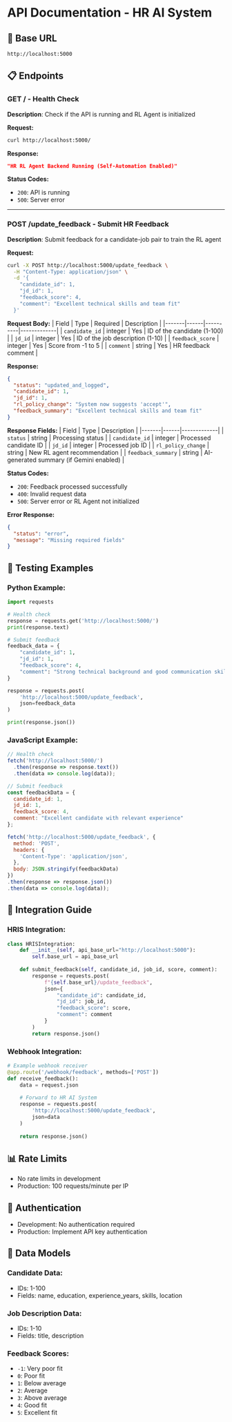 # API Documentation - HR AI System

## 🔌 **Base URL**
```
http://localhost:5000
```

## 📋 **Endpoints**

### **GET /** - Health Check
**Description**: Check if the API is running and RL Agent is initialized

**Request:**
```bash
curl http://localhost:5000/
```

**Response:**
```json
"HR RL Agent Backend Running (Self-Automation Enabled)"
```

**Status Codes:**
- `200`: API is running
- `500`: Server error

---

### **POST /update_feedback** - Submit HR Feedback
**Description**: Submit feedback for a candidate-job pair to train the RL agent

**Request:**
```bash
curl -X POST http://localhost:5000/update_feedback \
  -H "Content-Type: application/json" \
  -d '{
    "candidate_id": 1,
    "jd_id": 1,
    "feedback_score": 4,
    "comment": "Excellent technical skills and team fit"
  }'
```

**Request Body:**
| Field | Type | Required | Description |
|-------|------|----------|-------------|
| `candidate_id` | integer | Yes | ID of the candidate (1-100) |
| `jd_id` | integer | Yes | ID of the job description (1-10) |
| `feedback_score` | integer | Yes | Score from -1 to 5 |
| `comment` | string | Yes | HR feedback comment |

**Response:**
```json
{
  "status": "updated_and_logged",
  "candidate_id": 1,
  "jd_id": 1,
  "rl_policy_change": "System now suggests 'accept'",
  "feedback_summary": "Excellent technical skills and team fit"
}
```

**Response Fields:**
| Field | Type | Description |
|-------|------|-------------|
| `status` | string | Processing status |
| `candidate_id` | integer | Processed candidate ID |
| `jd_id` | integer | Processed job ID |
| `rl_policy_change` | string | New RL agent recommendation |
| `feedback_summary` | string | AI-generated summary (if Gemini enabled) |

**Status Codes:**
- `200`: Feedback processed successfully
- `400`: Invalid request data
- `500`: Server error or RL Agent not initialized

**Error Response:**
```json
{
  "status": "error",
  "message": "Missing required fields"
}
```

## 🧪 **Testing Examples**

### **Python Example:**
```python
import requests

# Health check
response = requests.get('http://localhost:5000/')
print(response.text)

# Submit feedback
feedback_data = {
    "candidate_id": 1,
    "jd_id": 1,
    "feedback_score": 4,
    "comment": "Strong technical background and good communication skills"
}

response = requests.post(
    'http://localhost:5000/update_feedback',
    json=feedback_data
)

print(response.json())
```

### **JavaScript Example:**
```javascript
// Health check
fetch('http://localhost:5000/')
  .then(response => response.text())
  .then(data => console.log(data));

// Submit feedback
const feedbackData = {
  candidate_id: 1,
  jd_id: 1,
  feedback_score: 4,
  comment: "Excellent candidate with relevant experience"
};

fetch('http://localhost:5000/update_feedback', {
  method: 'POST',
  headers: {
    'Content-Type': 'application/json',
  },
  body: JSON.stringify(feedbackData)
})
.then(response => response.json())
.then(data => console.log(data));
```

## 🔧 **Integration Guide**

### **HRIS Integration:**
```python
class HRISIntegration:
    def __init__(self, api_base_url="http://localhost:5000"):
        self.base_url = api_base_url
    
    def submit_feedback(self, candidate_id, job_id, score, comment):
        response = requests.post(
            f"{self.base_url}/update_feedback",
            json={
                "candidate_id": candidate_id,
                "jd_id": job_id,
                "feedback_score": score,
                "comment": comment
            }
        )
        return response.json()
```

### **Webhook Integration:**
```python
# Example webhook receiver
@app.route('/webhook/feedback', methods=['POST'])
def receive_feedback():
    data = request.json
    
    # Forward to HR AI System
    response = requests.post(
        'http://localhost:5000/update_feedback',
        json=data
    )
    
    return response.json()
```

## 📊 **Rate Limits**
- No rate limits in development
- Production: 100 requests/minute per IP

## 🔐 **Authentication**
- Development: No authentication required
- Production: Implement API key authentication

## 📝 **Data Models**

### **Candidate Data:**
- IDs: 1-100
- Fields: name, education, experience_years, skills, location

### **Job Description Data:**
- IDs: 1-10
- Fields: title, description

### **Feedback Scores:**
- `-1`: Very poor fit
- `0`: Poor fit
- `1`: Below average
- `2`: Average
- `3`: Above average
- `4`: Good fit
- `5`: Excellent fit